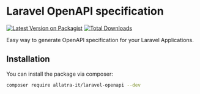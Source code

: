 # Laravel OpenAPI specification

[![Latest Version on Packagist](https://img.shields.io/packagist/v/allatra-it/laravel-openapi.svg?style=flat-square)](https://packagist.org/packages/allatra-it/laravel-openapi)
[![Total Downloads](https://img.shields.io/packagist/dt/allatra-it/laravel-openapi.svg?style=flat-square)](https://packagist.org/packages/allatra-it/laravel-openapi)

Easy way to generate OpenAPI specification for your Laravel Applications.

## Installation

You can install the package via composer:

```bash
composer require allatra-it/laravel-openapi --dev
```